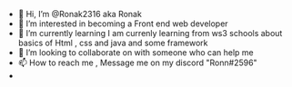 - 👋 Hi, I’m @Ronak2316 aka Ronak
- 👀 I’m interested in becoming a Front end web developer
- 🌱 I’m currently learning I am currenly learning from ws3 schools about basics of Html , css and java and some framework
- 💞️ I’m looking to collaborate on with someone who can help me 
- 📫 How to reach me , Message me on my discord "Ronn#2596"
- 

<!---
Ronak2316/Ronak2316 is a ✨ special ✨ repository because its `README.md` (this file) appears on your GitHub profile.
You can click the Preview link to take a look at your changes.
--->
